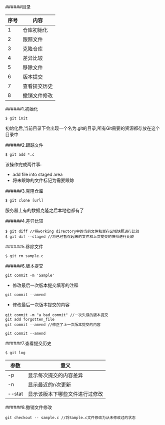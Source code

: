 ######目录

|序号|  内容  |
|----|--------|
|  1 |仓库初始化 |
|  2 |跟踪文件|
|  3 |克隆仓库|
|  4 |差异比较|
|  5 |移除文件|
|  6 |版本提交|
|  7 |查看提交历史|
|  8 |撤销文件修改|

######1.初始化

```
$ git init
```

初始化后,当前目录下会出现一个名为.git的目录,所有Git需要的资源都存放在这个目录中

######2.跟踪文件

```
$ git add *.c
```

该操作完成两件事:

- add file into staged area
- 将未跟踪的文件标记为需要跟踪

######3.克隆仓库

```
$ git clone [url]
```

服务器上有的数据克隆之后本地也都有了

######4.差异比较

```
$ git diff //将working directory中的当前文件和暂存区域快照进行比较
$ git dif --staged //将已经暂存起来的文件和上次提交的快照进行比较
```
######5.移除文件

```
$ git rm sample.c
```

######6.版本提交

```
git commit -m 'Sample'
```

- 修改最后一次版本提交填写的注释

```
git commit --amend
```

- 修改最后一次版本提交的内容

```
git commit -m "a bad commit" //一次失误的版本提交
git add forgotten_file
git commit --amend //修正了上一次版本提交的内容
```

```
git commit --amend
```

######7.查看提交历史

```
$ git log
```

|参数|意义|
|----|----|
| -p |显示每次提交的内容差异|
| -n |显示最近的n次更新|
| --stat|显示该版本下哪些文件进行过修改|

######8.撤销文件修改

```
git checkout -- sample.c //将Sample.c文件修改为从未修改过的状态
```
